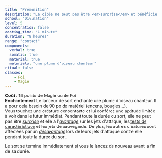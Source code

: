 ```yaml
---
title: "Prémonition"
description: "La cible ne peut pas être <em>surprise</em> et bénéficie d'<em>avantages</em>."
school: "Divination"
level: 5
concentration: false
casting_time: "1 minute"
duration: "8 heures"
range: "contact"
components:
  verbal: true
  somatic: true
  material: true
  materials: "une plume d'oiseau chanteur"
ritual: false
classes:
    - Foi
    - Magie
---
```

**Coût** : 18 points de Magie ou de Foi  
**Enchantement** Le lanceur de sort enchante une plume d'oiseau chanteur. Il a pour cela besoin de 90 po de matériel (encens, bougies...).  
Vous touchez une créature consentante et lui conférez une aptitude limitée à voir dans le futur immédiat. Pendant toute la durée du sort, elle ne peut pas être [_surprise_](/gerer-la-sante-du-personnage/#surpris) et elle a l'[_avantage_](/utiliser-les-caracteristiques/#avantage-et-desavantage) sur les jets d'attaque, les [tests de caractéristique](/utiliser-les-caracteristiques/#tests-de-caracteristique) et les jets de sauvegarde. De plus, les autres créatures sont affectées par un [_désavantage_](/utiliser-les-caracteristiques/#avantage-et-desavantage) lors de leurs jets d'attaque contre elle pendant toute la durée du sort.

Le sort se termine immédiatement si vous le lancez de nouveau avant la fin de sa durée.
